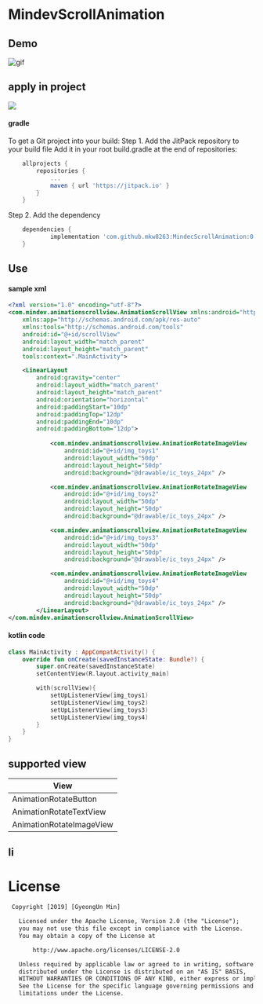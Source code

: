 # MindevScrollAnimation
## Demo
![gif](https://github.com/mkw8263/MindevScrollAnimation/blob/master/demo.gif)

## apply in project
[![](https://jitpack.io/v/mkw8263/MindecScrollAnimation.svg)](https://jitpack.io/#mkw8263/MindecScrollAnimation)
<h4>gradle</h4>
To get a Git project into your build:
Step 1. Add the JitPack repository to your build file
Add it in your root build.gradle at the end of repositories:

````groovy
	allprojects {
		repositories {
			...
			maven { url 'https://jitpack.io' }
		}
	}
````

Step 2. Add the dependency
````groovy
	dependencies {
	        implementation 'com.github.mkw8263:MindecScrollAnimation:0.01'
	}
````

## Use
<h4>sample xml</h4>

````xml
<?xml version="1.0" encoding="utf-8"?>
<com.mindev.animationscrollview.AnimationScrollView xmlns:android="http://schemas.android.com/apk/res/android"
    xmlns:app="http://schemas.android.com/apk/res-auto"
    xmlns:tools="http://schemas.android.com/tools"
    android:id="@+id/scrollView"
    android:layout_width="match_parent"
    android:layout_height="match_parent"
    tools:context=".MainActivity">

    <LinearLayout
        android:gravity="center"
        android:layout_width="match_parent"
        android:layout_height="match_parent"
        android:orientation="horizontal"
        android:paddingStart="10dp"
        android:paddingTop="12dp"
        android:paddingEnd="10dp"
        android:paddingBottom="12dp">
        
            <com.mindev.animationscrollview.AnimationRotateImageView
                android:id="@+id/img_toys1"
                android:layout_width="50dp"
                android:layout_height="50dp"
                android:background="@drawable/ic_toys_24px" />

            <com.mindev.animationscrollview.AnimationRotateImageView
                android:id="@+id/img_toys2"
                android:layout_width="50dp"
                android:layout_height="50dp"
                android:background="@drawable/ic_toys_24px" />

            <com.mindev.animationscrollview.AnimationRotateImageView
                android:id="@+id/img_toys3"
                android:layout_width="50dp"
                android:layout_height="50dp"
                android:background="@drawable/ic_toys_24px" />

            <com.mindev.animationscrollview.AnimationRotateImageView
                android:id="@+id/img_toys4"
                android:layout_width="50dp"
                android:layout_height="50dp"
                android:background="@drawable/ic_toys_24px" />
        </LinearLayout>
</com.mindev.animationscrollview.AnimationScrollView>

````

<h4>kotlin code</h4>

````kotlin
class MainActivity : AppCompatActivity() {
    override fun onCreate(savedInstanceState: Bundle?) {
        super.onCreate(savedInstanceState)
        setContentView(R.layout.activity_main)

        with(scrollView){
            setUpListenerView(img_toys1)
            setUpListenerView(img_toys2)
            setUpListenerView(img_toys3)
            setUpListenerView(img_toys4)
        }
    }
}
````

## supported view
View|
---|
AnimationRotateButton|
AnimationRotateTextView|
AnimationRotateImageView|

## li
# License
```xml
 Copyright [2019] [GyeongUn Min]

   Licensed under the Apache License, Version 2.0 (the "License");
   you may not use this file except in compliance with the License.
   You may obtain a copy of the License at

       http://www.apache.org/licenses/LICENSE-2.0

   Unless required by applicable law or agreed to in writing, software
   distributed under the License is distributed on an "AS IS" BASIS,
   WITHOUT WARRANTIES OR CONDITIONS OF ANY KIND, either express or implied.
   See the License for the specific language governing permissions and
   limitations under the License.
```
